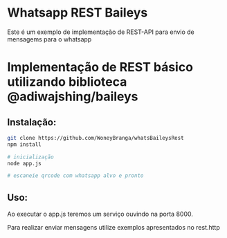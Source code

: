 # Whatsapp REST Baileys

Este é um exemplo de implementação de REST-API para envio de mensagems para o whatsapp

# Implementação de REST básico utilizando biblioteca @adiwajshing/baileys


## Instalação:

```bash
git clone https://github.com/WoneyBranga/whatsBaileysRest
npm install

# inicialização
node app.js

# escaneie qrcode com whatsapp alvo e pronto
```

## Uso:

Ao executar o app.js teremos um serviço ouvindo na porta 8000. 

Para realizar enviar mensagens utilize exemplos apresentados no rest.http